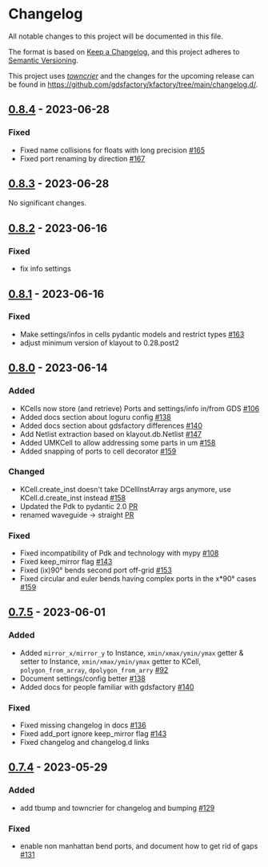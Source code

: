 # Changelog

All notable changes to this project will be documented in this file.

The format is based on [Keep a Changelog](https://keepachangelog.com/en/1.0.0/), and this project adheres to [Semantic Versioning](https://semver.org/spec/v2.0.0.html).

This project uses [*towncrier*](https://towncrier.readthedocs.io/) and the changes for the upcoming release can be found in <https://github.com/gdsfactory/kfactory/tree/main/changelog.d/>.

<!-- towncrier release notes start -->

## [0.8.4](https://github.com/gdsfactory/kfactory/tree/0.8.4) - 2023-06-28


### Fixed

- Fixed name collisions for floats with long precision [#165](https://github.com/gdsfactory/kfactory/issues/165)
- Fixed port renaming by direction [#167](https://github.com/gdsfactory/kfactory/issues/167)


## [0.8.3](https://github.com/gdsfactory/kfactory/tree/0.8.3) - 2023-06-28

No significant changes.


## [0.8.2](https://github.com/gdsfactory/kfactory/tree/0.8.2) - 2023-06-16


### Fixed

- fix info settings


## [0.8.1](https://github.com/gdsfactory/kfactory/tree/0.8.1) - 2023-06-16


### Fixed

- Make settings/infos in cells pydantic models and restrict types [#163](https://github.com/gdsfactory/kfactory/issues/163)
- adjust minimum version of klayout to 0.28.post2


## [0.8.0](https://github.com/gdsfactory/kfactory/tree/0.8.0) - 2023-06-14


### Added

- KCells now store (and retrieve) Ports and settings/info in/from GDS [#106](https://github.com/gdsfactory/kfactory/issues/106)
- Added docs section about loguru config [#138](https://github.com/gdsfactory/kfactory/issues/138)
- Added docs section about gdsfactory differences [#140](https://github.com/gdsfactory/kfactory/issues/140)
- Add Netlist extraction based on klayout.db.Netlist [#147](https://github.com/gdsfactory/kfactory/issues/147)
- Added UMKCell to allow addressing some parts in um [#158](https://github.com/gdsfactory/kfactory/issues/158)
- Added snapping of ports to cell decorator [#159](https://github.com/gdsfactory/kfactory/issues/159)


### Changed

- KCell.create_inst doesn't take DCellInstArray args anymore, use KCell.d.create_inst instead [#158](https://github.com/gdsfactory/kfactory/issues/158)
- Updated the Pdk to pydantic 2.0 [PR](https://github.com/gdsfactory/kfactory/pull/157) 
- renamed waveguide -> straight [PR](https://github.com/gdsfactory/kfactory/pull/152) 


### Fixed

- Fixed incompatibility of Pdk and technology with mypy [#108](https://github.com/gdsfactory/kfactory/issues/108)
- Fixed keep_mirror flag [#143](https://github.com/gdsfactory/kfactory/issues/143)
- Fixed (ix)90° bends second port off-grid [#153](https://github.com/gdsfactory/kfactory/issues/153)
- Fixed circular and euler bends having complex ports in the x*90° cases [#159](https://github.com/gdsfactory/kfactory/issues/159)


## [0.7.5](https://github.com/gdsfactory/kfactory/tree/0.7.5) - 2023-06-01


### Added

- Added `mirror_x/mirror_y` to Instance, `xmin/xmax/ymin/ymax` getter & setter to Instance, `xmin/xmax/ymin/ymax` getter to KCell, `polygon_from_array`, `dpolygon_from_arry` [#92](https://github.com/gdsfactory/kfactory/issues/92)
- Document settings/config better [#138](https://github.com/gdsfactory/kfactory/issues/138)
- Added docs for people familiar with gdsfactory [#140](https://github.com/gdsfactory/kfactory/issues/140)


### Fixed

- Fixed missing changelog in docs [#136](https://github.com/gdsfactory/kfactory/issues/136)
- Fixed add_port ignore keep_mirror flag [#143](https://github.com/gdsfactory/kfactory/issues/143)
- Fixed changelog and changelog.d links


## [0.7.4](https://github.com/gdsfactory/kfactory/tree/0.7.4) - 2023-05-29


### Added

- add tbump and towncrier for changelog and bumping [#129](https://github.com/gdsfactory/kfactory/issues/129)


### Fixed

- enable non manhattan bend ports, and document how to get rid of gaps [#131](https://github.com/gdsfactory/kfactory/issues/131)
